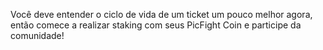 Você deve entender o ciclo de vida de um ticket um pouco melhor agora, então comece a realizar staking com seus PicFight Coin e participe da comunidade!
